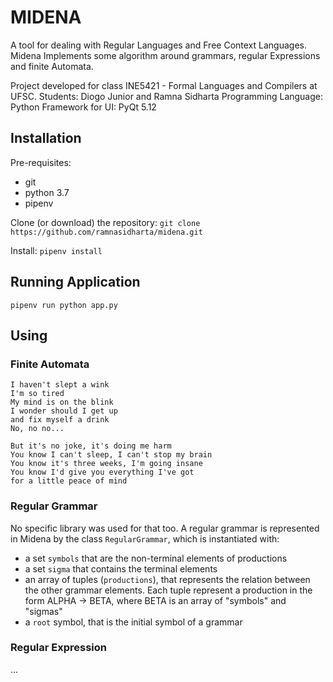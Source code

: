 # MIDENA

A tool for dealing with Regular Languages and Free Context Languages. Midena Implements some algorithm around grammars, regular Expressions and finite Automata.

Project developed for class INE5421 - Formal Languages and Compilers at UFSC.
Students: Diogo Junior and Ramna Sidharta
Programming Language: Python
Framework for UI: PyQt 5.12

## Installation

Pre-requisites:
- git
- python 3.7
- pipenv

Clone (or download) the repository:
```git clone https://github.com/ramnasidharta/midena.git```

Install:
```pipenv install```

## Running Application

```pipenv run python app.py```

## Using

### Finite Automata

```I'm so tired
I haven't slept a wink
I'm so tired
My mind is on the blink
I wonder should I get up
and fix myself a drink
No, no no...

But it's no joke, it's doing me harm
You know I can't sleep, I can't stop my brain
You know it's three weeks, I'm going insane
You know I'd give you everything I've got
for a little peace of mind
```

### Regular Grammar
No specific library was used for that too. A regular grammar is represented in
Midena by the class `RegularGrammar`, which is instantiated with:
* a set `symbols` that are the non-terminal elements of productions
* a set `sigma` that contains the terminal elements
* an array of tuples (`productions`), that represents the relation between the
other grammar elements. Each tuple represent a production in the form ALPHA -> BETA,
where BETA is an array of "symbols" and "sigmas"
* a `root` symbol, that is the initial symbol of a grammar


### Regular Expression

...
